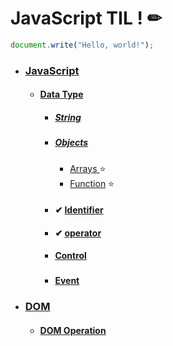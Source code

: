 # JavaScript TIL ! ✏

```javascript
document.write("Hello, world!");
```

- ### [JavaScript](JavaScript.md) 

  - #### [Data Type](JavaScript_Data_type)

    - ##### [String](JavaScript_String.md)

    - ##### [Objects](JavaScript_Objects)

      - [Arrays ](JavaScript_Arrays) ⭐
      - [Function](JavaScript_function.md) ⭐
  
    - #### ✔ [Identifier](JavaScript_identifier.md) 
  
  
    - #### ✔ [operator](JavaScript_operator.md)
  
  
    - #### [Control](JavaScript_Control.md)
  
      
  
      ### <!-- WEB -->
  
    - #### [Event](JavaScript_Event.md)
  



- ### [DOM](DOM.md)

  - #### [DOM Operation](DOM_Operation.md)



